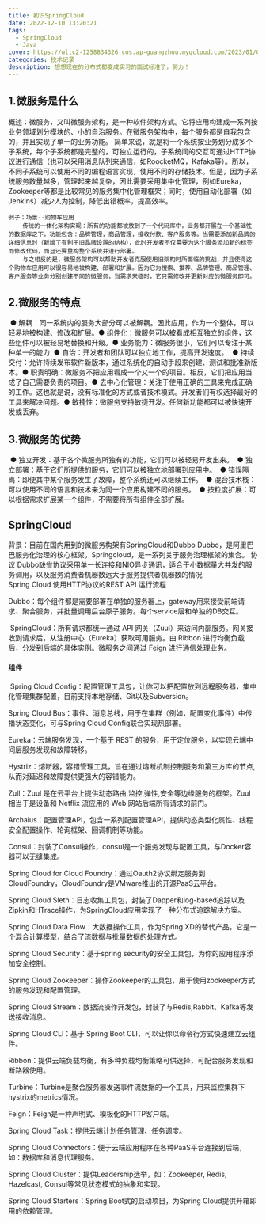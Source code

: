 ```yaml
---
title: 初识SpringCloud
date: 2022-12-10 13:20:21
tags:
  - SpringCloud
  - Java
cover: https://wltc2-1258834326.cos.ap-guangzhou.myqcloud.com/2023/01/09/63bb9d7593d33.jpg
categories: 技术记录
description: 想想现在的分布式都变成实习的面试标准了，努力！
---
```




## 1.微服务是什么

​	概述：微服务，又叫微服务架构，是一种软件架构方式。它将应用构建成一系列按业务领域划分模块的、小的自治服务。
​	在微服务架构中，每个服务都是自我包含的，并且实现了单一的业务功能。
​	简单来说，就是将一个系统按业务划分成多个子系统，每个子系统都是完整的，可独立运行的，子系统间的交互可通过HTTP协议进行通信（也可以采用消息队列来通信，如RoocketMQ，Kafaka等）。
​	所以，不同子系统可以使用不同的编程语言实现，使用不同的存储技术。但是，因为子系统服务数量越多，管理起来越复杂，因此需要采用集中化管理，例如Eureka，Zookeeper等都是比较常见的服务集中化管理框架；同时，使用自动化部署（如Jenkins）减少人为控制，降低出错概率，提高效率。
​	

	例子：场景--购物车应用
		传统的一体化架构实现：所有的功能都被放到了一个代码库中，业务都开展在一个基础性的数据库之下，功能包含：品牌管理，商品管理，接收付款、客户服务等。当需要添加新品牌的详细信息时（新增了有别于旧品牌设置的结构），此时开发者不仅需要为这个服务添加新的标签而修改代码，而且还要重构整个系统并进行部署。
		与之相反的是，微服务架构可以帮助开发者克服使用旧架构时所面临的挑战，并且使得这个购物车应用可以很容易地被构建、部署和扩展。因为它为搜索、推荐、品牌管理、商品管理、客户服务等业务分别创建不同的微服务，当需求来临时，它只需修改并更新对应的微服务即可。

## 2.微服务的特点

​	● 解耦：同一系统内的服务大部分可以被解耦。因此应用，作为一个整体，可以轻易地被构建、修改和扩展。
​	● 组件化：微服务可以被看成相互独立的组件，这些组件可以被轻易地替换和升级。
​	● 业务能力：微服务很小，它们可以专注于某种单一的能力
​	● 自治：开发者和团队可以独立地工作，提高开发速度。
​	● 持续交付：允许持续发布软件新版本，通过系统化的自动手段来创建、测试和批准新版本。
​	● 职责明确：微服务不把应用看成一个又一个的项目。相反，它们把应用当成了自己需要负责的项目。
​	● 去中心化管理：关注于使用正确的工具来完成正确的工作。这也就是说，没有标准化的方式或者技术模式。开发者们有权选择最好的工具来解决问题。
​	● 敏捷性：微服务支持敏捷开发。任何新功能都可以被快速开发或丢弃。

## 3.微服务的优势

​	● 独立开发：基于各个微服务所独有的功能，它们可以被轻易开发出来。
​	● 独立部署：基于它们所提供的服务，它们可以被独立地部署到应用中。
​	● 错误隔离：即便其中某个服务发生了故障，整个系统还可以继续工作。
​	● 混合技术栈：可以使用不同的语言和技术来为同一个应用构建不同的服务。
​	● 按粒度扩展：可以根据需求扩展某一个组件，不需要将所有组件全部扩展。

## SpringCloud

背景：目前在国内用到的微服务构架有SpringCloud和Dubbo
	Dubbo，是阿里巴巴服务化治理的核心框架。Springcloud，是一系列关于服务治理框架的集合。
协议
	Dubbo缺省协议采用单一长连接和NIO异步通讯，适合于小数据量大并发的服务调用，以及服务消费者机器数远大于服务提供者机器数的情况	
	Spring Cloud 使用HTTP协议的REST API
运行流程

​	Dubbo：每个组件都是需要部署在单独的服务器上，gateway用来接受前端请求、聚合服务，并批量调用后台原子服务。每个service层和单独的DB交互。

​	SpringCloud：所有请求都统一通过 API 网关（Zuul）来访问内部服务。网关接收到请求后，从注册中心（Eureka）获取可用服务。由 Ribbon 进行均衡负载后，分发到后端的具体实例。微服务之间通过 Feign 进行通信处理业务。



#### 组件

​	Spring Cloud Config：配置管理工具包，让你可以把配置放到远程服务器，集中化管理集群配置，目前支持本地存储、Git以及Subversion。


Spring Cloud Bus：事件、消息总线，用于在集群（例如，配置变化事件）中传播状态变化，可与Spring Cloud Config联合实现热部署。

Eureka：云端服务发现，一个基于 REST 的服务，用于定位服务，以实现云端中间层服务发现和故障转移。

Hystriz：熔断器，容错管理工具，旨在通过熔断机制控制服务和第三方库的节点,从而对延迟和故障提供更强大的容错能力。

Zull：Zuul 是在云平台上提供动态路由,监控,弹性,安全等边缘服务的框架。Zuul 相当于是设备和 Netflix 流应用的 Web 网站后端所有请求的前门。

Archaius：配置管理API，包含一系列配置管理API，提供动态类型化属性、线程安全配置操作、轮询框架、回调机制等功能。

Consul：封装了Consul操作，consul是一个服务发现与配置工具，与Docker容器可以无缝集成。

Spring Cloud for Cloud Foundry：通过Oauth2协议绑定服务到CloudFoundry，CloudFoundry是VMware推出的开源PaaS云平台。

Spring Cloud Sleth：日志收集工具包，封装了Dapper和log-based追踪以及Zipkin和HTrace操作，为SpringCloud应用实现了一种分布式追踪解决方案。

Spring Cloud Data Flow：大数据操作工具，作为Spring XD的替代产品，它是一个混合计算模型，结合了流数据与批量数据的处理方式。

Spring Cloud Security：基于spring security的安全工具包，为你的应用程序添加安全控制。

Spring Cloud Zookeeper：操作Zookeeper的工具包，用于使用zookeeper方式的服务发现和配置管理。

Spring Cloud Stream：数据流操作开发包，封装了与Redis,Rabbit、Kafka等发送接收消息。

Spring Cloud CLI：基于 Spring Boot CLI，可以让你以命令行方式快速建立云组件。

Ribbon：提供云端负载均衡，有多种负载均衡策略可供选择，可配合服务发现和断路器使用。

Turbine：Turbine是聚合服务器发送事件流数据的一个工具，用来监控集群下hystrix的metrics情况。

Feign：Feign是一种声明式、模板化的HTTP客户端。

Spring Cloud Task：提供云端计划任务管理、任务调度。

Spring Cloud Connectors：便于云端应用程序在各种PaaS平台连接到后端，如：数据库和消息代理服务。

Spring Cloud Cluster：提供Leadership选举，如：Zookeeper, Redis, Hazelcast, Consul等常见状态模式的抽象和实现。

Spring Cloud Starters：Spring Boot式的启动项目，为Spring Cloud提供开箱即用的依赖管理。
